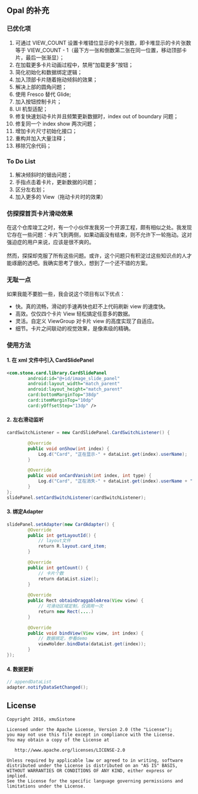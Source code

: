 ## Opal 的补充
### 已优化项
01. 可通过 VIEW_COUNT 设置卡堆错位显示的卡片张数，即卡堆显示的卡片张数等于 VIEW_COUNT - 1（最下方一张和倒数第二张在同一位置，移动顶部卡片，最后一张渐显）；
02. 在加载更多卡片动画过程中，禁用"加载更多"按钮；
03. 简化初始化和数据绑定逻辑；
04. 加入顶部卡片随着拖动倾斜的效果；
05. 解决上部的圆角问题；
06. 使用 Fresco 替代 Glide;
07. 加入按钮控制卡片；
08. UI 机型适配；
09. 修复快速划动卡片并且频繁更新数据时，index out of boundary 问题；
10. 修复同一个 index show 两次问题；
09. 增加卡片尺寸初始化接口；
10. 重构并加入大量注释；
11. 移除冗余代码；

### To Do List
1. 解决倾斜时的锯齿问题；
2. 手指点击着卡片，更新数据的问题；
3. 区分左右划；
4. 加入更多的 View（拖动卡片时的效果）

### 仿探探首页卡片滑动效果
在这个仓库竣工之时，有一个小伙伴发我另一个开源工程，颇有相似之处。我发现它存在一些问题：卡片飞到两侧，如果动画没有结束，则不允许下一轮拖动。这对强迫症的用户来说，应该是很不爽的。<br><br>
然而，探探却克服了所有这些问题。或许，这个问题只有积淀过这些知识点的人才能琢磨的透吧。我确实思考了很久，想到了一个还不错的方案。<br>

### 无耻一点
如果我能不要脸一些，我会说这个项目有以下优点：<br>
* 快。真的流畅，滑动的手速再快也赶不上代码刷新 view 的速度快。<br>
* 高效。仅仅四个卡片 View 轻松搞定任意多的数据。<br>
* 灵活。自定义 ViewGroup 对卡片 view 的高度实现了自适应。<br>
* 细节。卡片之间联动的视觉效果，是像素级的精确。<br>

### 使用方法
#### 1. 在 xml 文件中引入 CardSlidePanel
```xml
<com.stone.card.library.CardSlidePanel
        android:id="@+id/image_slide_panel"
        android:layout_width="match_parent"
        android:layout_height="match_parent"
        card:bottomMarginTop="38dp"
        card:itemMarginTop="10dp"
        card:yOffsetStep="13dp" />
```
#### 2. 左右滑动监听<br>
```java
cardSwitchListener = new CardSlidePanel.CardSwitchListener() {

        @Override
        public void onShow(int index) {
            Log.d("Card", "正在显示-" + dataList.get(index).userName);
        }

        @Override
        public void onCardVanish(int index, int type) {
            Log.d("Card", "正在消失-" + dataList.get(index).userName + " 消失type=" + type);
        }
};
slidePanel.setCardSwitchListener(cardSwitchListener);
```
#### 3. 绑定Adapter<br>
```java
slidePanel.setAdapter(new CardAdapter() {
        @Override
        public int getLayoutId() {
            // layout文件
            return R.layout.card_item;
        }

        @Override
        public int getCount() {
            // 卡片个数
            return dataList.size();
        }
        
        @Override
        public Rect obtainDraggableArea(View view) {
            // 可滑动区域定制，仅调用一次
            return new Rect(....)
        }

        @Override
        public void bindView(View view, int index) {
            // 数据绑定，参看demo
            viewHolder.bindData(dataList.get(index));
        }
});
```
#### 4. 数据更新<br>
```java
// appendDataList
adapter.notifyDataSetChanged();
```

## License

    Copyright 2016, xmuSistone

    Licensed under the Apache License, Version 2.0 (the "License");
    you may not use this file except in compliance with the License.
    You may obtain a copy of the License at

       http://www.apache.org/licenses/LICENSE-2.0

    Unless required by applicable law or agreed to in writing, software
    distributed under the License is distributed on an "AS IS" BASIS,
    WITHOUT WARRANTIES OR CONDITIONS OF ANY KIND, either express or implied.
    See the License for the specific language governing permissions and
    limitations under the License.

